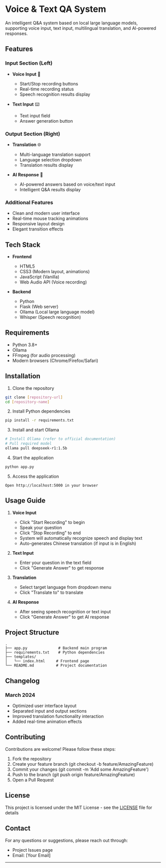 # Voice & Text QA System

An intelligent Q&A system based on local large language models, supporting voice input, text input, multilingual translation, and AI-powered responses.

## Features

### Input Section (Left)
- **Voice Input** 🎤
  - Start/Stop recording buttons
  - Real-time recording status
  - Speech recognition results display

- **Text Input** ⌨️
  - Text input field
  - Answer generation button

### Output Section (Right)
- **Translation** 🌐
  - Multi-language translation support
  - Language selection dropdown
  - Translation results display

- **AI Response** 💭
  - AI-powered answers based on voice/text input
  - Intelligent Q&A results display

### Additional Features
- Clean and modern user interface
- Real-time mouse tracking animations
- Responsive layout design
- Elegant transition effects

## Tech Stack

- **Frontend**
  - HTML5
  - CSS3 (Modern layout, animations)
  - JavaScript (Vanilla)
  - Web Audio API (Voice recording)

- **Backend**
  - Python
  - Flask (Web server)
  - Ollama (Local large language model)
  - Whisper (Speech recognition)

## Requirements

- Python 3.8+
- Ollama
- FFmpeg (for audio processing)
- Modern browsers (Chrome/Firefox/Safari)

## Installation

1. Clone the repository
```bash
git clone [repository-url]
cd [repository-name]
```

2. Install Python dependencies
```bash
pip install -r requirements.txt
```

3. Install and start Ollama
```bash
# Install Ollama (refer to official documentation)
# Pull required model
ollama pull deepseek-r1:1.5b
```

4. Start the application
```bash
python app.py
```

5. Access the application
```
Open http://localhost:5000 in your browser
```

## Usage Guide

1. **Voice Input**
   - Click "Start Recording" to begin
   - Speak your question
   - Click "Stop Recording" to end
   - System will automatically recognize speech and display text
   - Auto-generates Chinese translation (if input is in English)

2. **Text Input**
   - Enter your question in the text field
   - Click "Generate Answer" to get response

3. **Translation**
   - Select target language from dropdown menu
   - Click "Translate to" to translate

4. **AI Response**
   - After seeing speech recognition or text input
   - Click "Generate Answer" to get AI response

## Project Structure

```
.
├── app.py              # Backend main program
├── requirements.txt    # Python dependencies
├── templates/         
│   └── index.html     # Frontend page
└── README.md          # Project documentation
```

## Changelog

### March 2024
- Optimized user interface layout
- Separated input and output sections
- Improved translation functionality interaction
- Added real-time animation effects

## Contributing

Contributions are welcome! Please follow these steps:

1. Fork the repository
2. Create your feature branch (git checkout -b feature/AmazingFeature)
3. Commit your changes (git commit -m 'Add some AmazingFeature')
4. Push to the branch (git push origin feature/AmazingFeature)
5. Open a Pull Request

## License

This project is licensed under the MIT License - see the [LICENSE](LICENSE) file for details

## Contact

For any questions or suggestions, please reach out through:

- Project Issues page
- Email: [Your Email]

---

